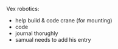 Vex robotics:
- help build & code crane (for mounting)
- code
- journal thorughly
- samual needs to add his entry
